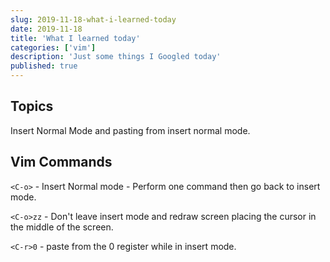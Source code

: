 ```yaml
---
slug: 2019-11-18-what-i-learned-today
date: 2019-11-18
title: 'What I learned today'
categories: ['vim']
description: 'Just some things I Googled today'
published: true
---
```


## Topics

Insert Normal Mode and pasting from insert normal mode.

## Vim Commands

`<C-o>` - Insert Normal mode - Perform one command then go back to insert mode.

`<C-o>zz` - Don't leave insert mode and redraw screen placing the cursor in the middle of the screen.

`<C-r>0` - paste from the 0 register while in insert mode.
